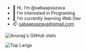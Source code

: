 - 👋 Hi, I’m @sabaapxazava
- 👀 I’m interested in Programing
- 🌱 I’m currently learning Web Dev
- 📫 sabaapxazava@gmail.com

<!---
sabaapxazava/sabaapxazava is a ✨ special ✨ repository because its `README.md` (this file) appears on your GitHub profile.
You can click the Preview link to take a look at your changes.
--->
![Anurag's GitHub stats](https://github-readme-stats.vercel.app/api?username=sabaapxazava&show_icons=true&theme=radical) 


![Top Langs](https://github-readme-stats.vercel.app/api/top-langs/?username=sabaapxazava&hide=Pawno%20notebook&show=vue&theme=radical) 
